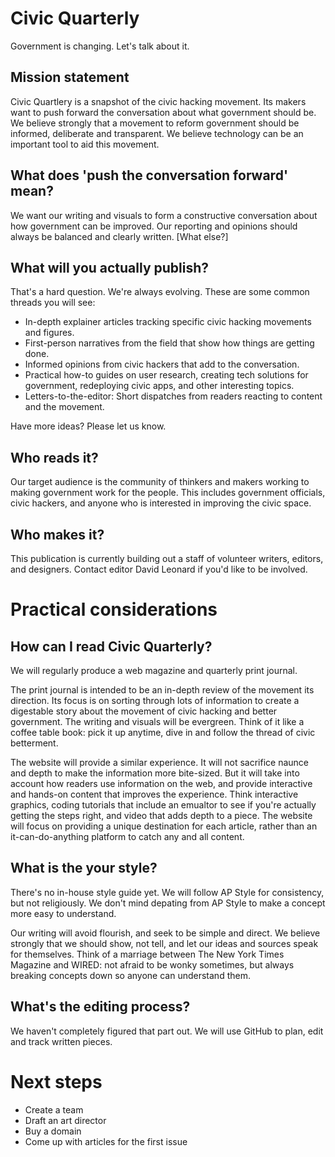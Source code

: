 # Civic Quarterly

Government is changing. Let's talk about it.

## Mission statement

Civic Quartlery is a snapshot of the civic hacking movement. Its makers want to push forward the conversation about what government should be. We believe strongly that a movement to reform government should be informed, deliberate and transparent. We believe technology can be an important tool to aid this movement.

## What does 'push the conversation forward' mean?

We want our writing and visuals to form a constructive conversation about how government can be improved. Our reporting and opinions should always be balanced and clearly written. [What else?]

## What will you actually publish?

That's a hard question. We're always evolving. These are some common threads you will see:

* In-depth explainer articles tracking specific civic hacking movements and figures. 
* First-person narratives from the field that show how things are getting done. 
* Informed opinions from civic hackers that add to the conversation.
* Practical how-to guides on user research, creating tech solutions for government, redeploying civic apps, and other interesting topics.
* Letters-to-the-editor: Short dispatches from readers reacting to content and the movement.

Have more ideas? Please let us know.

## Who reads it?

Our target audience is the community of thinkers and makers working to making government work for the people. This includes government officials, civic hackers, and anyone who is interested in improving the civic space.

## Who makes it?

This publication is currently building out a staff of volunteer writers, editors, and designers. Contact editor David Leonard if you'd like to be involved.

# Practical considerations

## How can I read Civic Quarterly?

We will regularly produce a web magazine and quarterly print journal.

The print journal is intended to be an in-depth review of the movement its direction. Its focus is on sorting through lots of information to create a digestable story about the movement of civic hacking and better government. The writing and visuals will be evergreen. Think of it like a coffee table book: pick it up anytime, dive in and follow the thread of civic betterment.

The website will provide a similar experience. It will not sacrifice naunce and depth to make the information more bite-sized. But it will take into account how readers use information on the web, and provide interactive and hands-on content that improves the experience. Think interactive graphics, coding tutorials that include an emualtor to see if you're actually getting the steps right, and video that adds depth to a piece. The website will focus on providing a unique destination for each article, rather than an it-can-do-anything platform to catch any and all content.

## What is the your style?

There's no in-house style guide yet. We will follow AP Style for consistency, but not religiously. We don't mind depating from AP Style to make a concept more easy to understand.

Our writing will avoid flourish, and seek to be simple and direct. We believe strongly that we should show, not tell, and let our ideas and sources speak for themselves. Think of a marriage between The New York Times Magazine and WIRED: not afraid to be wonky sometimes, but always breaking concepts down so anyone can understand them.

## What's the editing process?

We haven't completely figured that part out. We will use GitHub to plan, edit and track written pieces.

# Next steps

* Create a team
* Draft an art director
* Buy a domain
* Come up with articles for the first issue